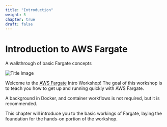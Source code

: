 ```yaml
---
title: "Introduction"
weight: 5
chapter: true
draft: false
---
```


# Introduction to AWS Fargate

A walkthrough of basic Fargate concepts

![Title Image](/images/fargate_works.png)

Welcome to the [AWS Fargate](https://aws.amazon.com/fargate/) Intro Workshop! The goal of this workshop is to teach
you how to get up and running quickly with AWS Fargate.

A background in Docker, and container workflows is not required, but it is recommended.

This chapter will introduce you to the basic workings of Fargate, laying the foundation for the hands-on portion of the workshop.

